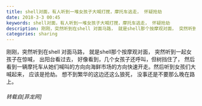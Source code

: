 ```yaml
---
title: shell对面，有人听到一堆女孩子大喊打搅，摩托车逃走， 怀疑抢劫
date: 2018-3-3 00:45
keywords: shell对面，有人听到一堆女孩子大喊打搅，摩托车逃走， 怀疑抢劫
description: 刚刚，突然听到在shell 对面马路， 就是shell那个按摩观对面， 突然听到一起女孩子在惊喊， 出阳台看过去， 好像看到，几个女孩子还呼叫，但树挡住了， 然后看到一辆摩托车从她们喊叫的方向向海鲜市场的方向快速开走。然后听到女孩们大喊起来， 应该是抢劫。 想不到繁华的这边还这么狼死， 没事还是不要那么晚在路上。
categories: sharing
---
```

<td class="t_f" id="postmessage_1165724">

刚刚，突然听到在shell 对面马路， 就是shell那个按摩观对面， 突然听到一起女孩子在惊喊， 出阳台看过去， 好像看到，几个女孩子还呼叫，但树挡住了， 然后看到一辆摩托车从她们喊叫的方向向海鲜市场的方向快速开走。然后听到女孩们大喊起来， 应该是抢劫。 想不到繁华的这边还这么狼死， 没事还是不要那么晚在路上。</td>
###### 转载自[菲龙网]